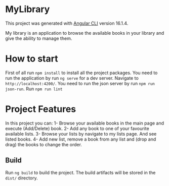 # MyLibrary

This project was generated with [Angular CLI](https://github.com/angular/angular-cli) version 16.1.4.

My library is an application to browse the available books in your library and give the ability to manage them.

# How to start

First of all run `npm install` to install all the project packages.
You need to run the application by run `ng serve` for a dev server. Navigate to `http://localhost:4200/`.
You need to run the json server by run `npm run json-run`.
Run `npm run lint` 

# Project Features

In this project you can:
 1- Browse your available books in the main page and execute (Add/Delete) book.
 2- Add any book to one of your favourite available lists.
 3- Browse your lists by navigate to my lists page. And see listed books.
 4- Add new list, remove a book from any list and (drop and drag) the books to change the order.


## Build

Run `ng build` to build the project. The build artifacts will be stored in the `dist/` directory.

